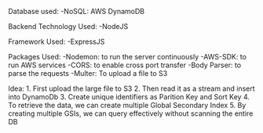 Database used: 
    -NoSQL: AWS DynamoDB

Backend Technology Used:
    -NodeJS

Framework Used:
    -ExpressJS

Packages Used:
    -Nodemon: to run the server continuously
    -AWS-SDK: to run AWS services
    -CORS: to enable cross port transfer
    -Body Parser: to parse the requests
    -Multer: To upload a file to S3

Idea:
    1. First upload the large file to S3
    2. Then read it as a stream and insert into DynamoDb 
    3. Create unique identifiers as Parition Key and Sort Key
    4. To retrieve the data, we can create multiple Global Secondary Index
    5. By creating multiple GSIs, we can query effectively without scanning the entire DB


